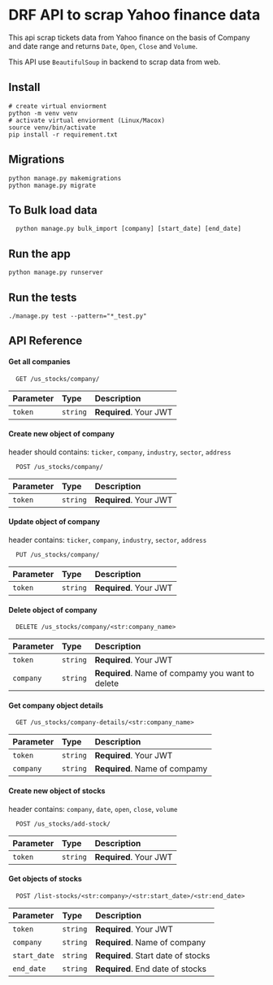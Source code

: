 # DRF API to scrap Yahoo finance data

This api scrap tickets data from Yahoo finance on the basis of Company and date range and returns `Date`, `Open`, `Close` and `Volume`.

This API use `BeautifulSoup` in backend to scrap data from web.

## Install

    # create virtual enviorment
    python -m venv venv
    # activate virtual enviorment (Linux/Macox)
    source venv/bin/activate
    pip install -r requirement.txt

## Migrations
    python manage.py makemigrations
    python manage.py migrate

## To Bulk load data
      python manage.py bulk_import [company] [start_date] [end_date]
## Run the app

    python manage.py runserver

## Run the tests

    ./manage.py test --pattern="*_test.py"

## API Reference

#### Get all companies

```http
  GET /us_stocks/company/
```

| Parameter | Type     | Description                |
| :-------- | :------- | :------------------------- |
| `token` | `string` | **Required**. Your JWT |

#### Create new object of company
header should contains: `ticker`, `company`, `industry`, `sector`, `address`


```http
  POST /us_stocks/company/
```

| Parameter | Type     | Description                       |
| :-------- | :------- | :-------------------------------- |
| `token`   | `string` | **Required**. Your JWT            |

#### Update object of company
header contains: `ticker`, `company`, `industry`, `sector`, `address`

```http
  PUT /us_stocks/company/
```

| Parameter | Type     | Description                       |
| :-------- | :------- | :-------------------------------- |
| `token`   | `string` | **Required**. Your JWT            |



#### Delete object of company

```http
  DELETE /us_stocks/company/<str:company_name>
```

| Parameter   | Type     | Description                       |
| :--------   | :------- | :-------------------------------- |
| `token`     | `string` | **Required**. Your JWT            |
| `company` | `string` | **Required**. Name of compamy you want to delete   |

#### Get company object details


```http
  GET /us_stocks/company-details/<str:company_name>
```

| Parameter   | Type     | Description                       |
| :--------   | :------- | :-------------------------------- |
| `token`     | `string` | **Required**. Your JWT            |
| `company` | `string` | **Required**. Name of compamy   |


#### Create new object of stocks
header contains: `company`, `date`, `open`, `close`, `volume`


```http
  POST /us_stocks/add-stock/
```

| Parameter   | Type     | Description                       |
| :--------   | :------- | :-------------------------------- |
| `token`     | `string` | **Required**. Your JWT            |


#### Get objects of stocks 



```http
  POST /list-stocks/<str:company>/<str:start_date>/<str:end_date>
```

| Parameter   | Type     | Description                       |
| :--------   | :------- | :-------------------------------- |
| `token`     | `string` | **Required**. Your JWT            |
| `company`   | `string` | **Required**. Name of company        |
| `start_date`| `string` | **Required**. Start date of stocks         |
| `end_date`  | `string` | **Required**. End date of stocks           |